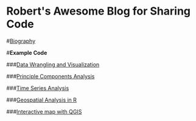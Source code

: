 # Robert's Awesome Blog for Sharing Code



#[Biography](https://robertsaldivar.github.io/Saldivar_Website/biography)


#**Example Code**


###[Data Wrangling and Visualization](https://robertsaldivar.github.io/Saldivar_Website/Wrangling_Visualization)


###[Principle Components Analysis](https://robertsaldivar.github.io/Saldivar_Website/PCA)

###[Time Series Analysis](https://robertsaldivar.github.io/Saldivar_Website/time_series)


###[Geospatial Analysis in R](https://robertsaldivar.github.io/Saldivar_Website/Hawaii_Maps)


###[Interactive map with QGIS](https://robertsaldivar.github.io/ESM267-web/qgis2web/#7/43.871/-73.293)





